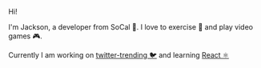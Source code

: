 Hi!

I'm Jackson, a developer from SoCal 🌊. I love to exercise 🏃 and play video games 🎮.

Currently I am working on [twitter-trending 🐦](https://github.com/JacksonJW/twitter-trending) and learning [React ⚛️](https://github.com/JacksonJW/react-complete-guide)
